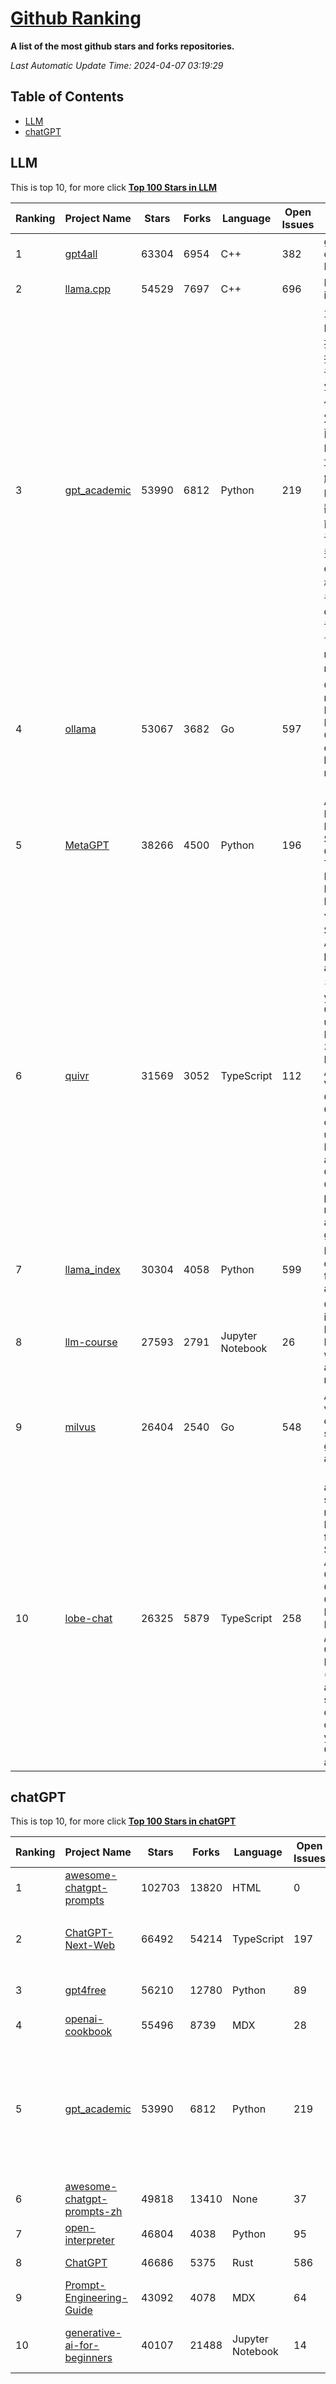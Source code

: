 [Github Ranking](./README.md)
==========

**A list of the most github stars and forks repositories.**

*Last Automatic Update Time: 2024-04-07 03:19:29*

## Table of Contents
 * [LLM](#LLM)
 * [chatGPT](#chatGPT)

## LLM

This is top 10, for more click **[Top 100 Stars in LLM](Top100/LLM.md)**

| Ranking | Project Name | Stars | Forks | Language | Open Issues | Description | Last Commit |
| ------- | ------------ | ----- | ----- | -------- | ----------- | ----------- | ----------- |
| 1 | [gpt4all](https://github.com/nomic-ai/gpt4all) | 63304 | 6954 | C++ | 382 | gpt4all: run open-source LLMs anywhere | 2024-04-05T02:46:01Z |
| 2 | [llama.cpp](https://github.com/ggerganov/llama.cpp) | 54529 | 7697 | C++ | 696 | LLM inference in C/C++ | 2024-04-07T03:09:23Z |
| 3 | [gpt_academic](https://github.com/binary-husky/gpt_academic) | 53990 | 6812 | Python | 219 | 为GPT/GLM等LLM大语言模型提供实用化交互接口，特别优化论文阅读/润色/写作体验，模块化设计，支持自定义快捷按钮&函数插件，支持Python和C++等项目剖析&自译解功能，PDF/LaTex论文翻译&总结功能，支持并行问询多种LLM模型，支持chatglm3等本地模型。接入通义千问, deepseekcoder, 讯飞星火, 文心一言, llama2, rwkv, claude2, moss等。 | 2024-04-05T16:53:09Z |
| 4 | [ollama](https://github.com/ollama/ollama) | 53067 | 3682 | Go | 597 | Get up and running with Llama 2, Mistral, Gemma, and other large language models. | 2024-04-07T01:01:05Z |
| 5 | [MetaGPT](https://github.com/geekan/MetaGPT) | 38266 | 4500 | Python | 196 | 🌟 The Multi-Agent Framework: First AI Software Company, Towards Natural Language Programming | 2024-04-07T02:12:41Z |
| 6 | [quivr](https://github.com/QuivrHQ/quivr) | 31569 | 3052 | TypeScript | 112 | Your GenAI Second Brain 🧠  A personal productivity assistant (RAG) ⚡️🤖 Chat with your docs (PDF, CSV, ...)  & apps using Langchain, GPT 3.5 / 4 turbo, Private, Anthropic, VertexAI, Ollama, LLMs, Groq  that you can share with users !  Local & Private alternative to OpenAI GPTs & ChatGPT powered by retrieval-augmented generation. | 2024-04-07T02:35:16Z |
| 7 | [llama_index](https://github.com/run-llama/llama_index) | 30304 | 4058 | Python | 599 | LlamaIndex is a data framework for your LLM applications | 2024-04-06T23:17:04Z |
| 8 | [llm-course](https://github.com/mlabonne/llm-course) | 27593 | 2791 | Jupyter Notebook | 26 | Course to get into Large Language Models (LLMs) with roadmaps and Colab notebooks. | 2024-04-05T15:57:40Z |
| 9 | [milvus](https://github.com/milvus-io/milvus) | 26404 | 2540 | Go | 548 | A cloud-native vector database, storage for next generation AI applications | 2024-04-07T03:12:29Z |
| 10 | [lobe-chat](https://github.com/lobehub/lobe-chat) | 26325 | 5879 | TypeScript | 258 | 🤯 Lobe Chat - an open-source, modern-design LLMs/AI chat framework. Supports Multi AI Providers( OpenAI / Claude 3 / Gemini / Perplexity / Bedrock / Azure / Mistral / Ollama ), Multi-Modals (Vision/TTS) and plugin system. One-click FREE deployment of your private ChatGPT chat application. | 2024-04-07T02:14:39Z |


## chatGPT

This is top 10, for more click **[Top 100 Stars in chatGPT](Top100/chatGPT.md)**

| Ranking | Project Name | Stars | Forks | Language | Open Issues | Description | Last Commit |
| ------- | ------------ | ----- | ----- | -------- | ----------- | ----------- | ----------- |
| 1 | [awesome-chatgpt-prompts](https://github.com/f/awesome-chatgpt-prompts) | 102703 | 13820 | HTML | 0 | This repo includes ChatGPT prompt curation to use ChatGPT better. | 2024-04-03T01:47:16Z |
| 2 | [ChatGPT-Next-Web](https://github.com/ChatGPTNextWeb/ChatGPT-Next-Web) | 66492 | 54214 | TypeScript | 197 | A cross-platform ChatGPT/Gemini UI (Web / PWA / Linux / Win / MacOS). 一键拥有你自己的跨平台 ChatGPT/Gemini 应用。 | 2024-04-06T11:15:39Z |
| 3 | [gpt4free](https://github.com/xtekky/gpt4free) | 56210 | 12780 | Python | 89 | The official gpt4free repository \| various collection of powerful language models | 2024-04-06T22:15:53Z |
| 4 | [openai-cookbook](https://github.com/openai/openai-cookbook) | 55496 | 8739 | MDX | 28 | Examples and guides for using the OpenAI API | 2024-04-05T18:03:01Z |
| 5 | [gpt_academic](https://github.com/binary-husky/gpt_academic) | 53990 | 6812 | Python | 219 | 为GPT/GLM等LLM大语言模型提供实用化交互接口，特别优化论文阅读/润色/写作体验，模块化设计，支持自定义快捷按钮&函数插件，支持Python和C++等项目剖析&自译解功能，PDF/LaTex论文翻译&总结功能，支持并行问询多种LLM模型，支持chatglm3等本地模型。接入通义千问, deepseekcoder, 讯飞星火, 文心一言, llama2, rwkv, claude2, moss等。 | 2024-04-05T16:53:09Z |
| 6 | [awesome-chatgpt-prompts-zh](https://github.com/PlexPt/awesome-chatgpt-prompts-zh) | 49818 | 13410 | None | 37 | ChatGPT 中文调教指南。各种场景使用指南。学习怎么让它听你的话。 | 2024-03-23T04:49:44Z |
| 7 | [open-interpreter](https://github.com/OpenInterpreter/open-interpreter) | 46804 | 4038 | Python | 95 | A natural language interface for computers | 2024-04-07T01:09:27Z |
| 8 | [ChatGPT](https://github.com/lencx/ChatGPT) | 46686 | 5375 | Rust | 586 | 🔮 ChatGPT Desktop Application (Mac, Windows and Linux) | 2024-03-11T11:13:35Z |
| 9 | [Prompt-Engineering-Guide](https://github.com/dair-ai/Prompt-Engineering-Guide) | 43092 | 4078 | MDX | 64 | 🐙 Guides, papers, lecture, notebooks and resources for prompt engineering | 2024-04-04T17:17:39Z |
| 10 | [generative-ai-for-beginners](https://github.com/microsoft/generative-ai-for-beginners) | 40107 | 21488 | Jupyter Notebook | 14 | 18 Lessons, Get Started Building with Generative AI  🔗 https://microsoft.github.io/generative-ai-for-beginners/ | 2024-04-04T13:05:54Z |

